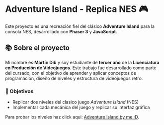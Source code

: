 # Adventure Island - Replica NES 🎮

Este proyecto es una recreación fiel del clásico **Adventure Island** para la consola NES, desarrollado con **Phaser 3** y **JavaScript**.

## 📚 Sobre el proyecto

Mi nombre es **Martín Dib** y soy estudiante de **tercer año** de la **Licenciatura en Producción de Videojuegos**. Este trabajo fue desarrollado como parte del cursado, con el objetivo de aprender y aplicar conceptos de programación, diseño de niveles y estructura de videojuegos retro.

### 🎯 Objetivos

- Replicar dos niveles del clasico juego  *Adventure Island* (NES)
- Implementar cada mecánica del juego y replicar su interfaz gráfica

Para probar los niveles haz click aqui: <a href="https://donkeykongnes.netlify.app/" target="_blank" rel="noopener noreferrer">Adventure Island by me :D</a>.